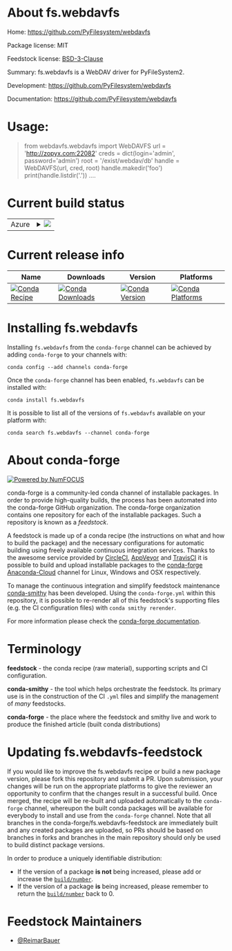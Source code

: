 About fs.webdavfs
=================

Home: https://github.com/PyFilesystem/webdavfs

Package license: MIT

Feedstock license: [BSD-3-Clause](https://github.com/conda-forge/fs.webdavfs-feedstock/blob/master/LICENSE.txt)

Summary: fs.webdavfs is a WebDAV driver for PyFileSystem2.

Development: https://github.com/PyFilesystem/webdavfs

Documentation: https://github.com/PyFilesystem/webdavfs


Usage:
======

> from webdavfs.webdavfs import WebDAVFS
> url = 'http://zopyx.com:22082'
> creds = dict(login='admin', password='admin')
> root = '/exist/webdav/db'
> handle = WebDAVFS(url, cred, root)
> handle.makedir('foo')
> print(handle.listdir('.'))
....


Current build status
====================


<table>
    
  <tr>
    <td>Azure</td>
    <td>
      <details>
        <summary>
          <a href="https://dev.azure.com/conda-forge/feedstock-builds/_build/latest?definitionId=337&branchName=master">
            <img src="https://dev.azure.com/conda-forge/feedstock-builds/_apis/build/status/fs.webdavfs-feedstock?branchName=master">
          </a>
        </summary>
        <table>
          <thead><tr><th>Variant</th><th>Status</th></tr></thead>
          <tbody><tr>
              <td>linux_64_python3.6.____cpython</td>
              <td>
                <a href="https://dev.azure.com/conda-forge/feedstock-builds/_build/latest?definitionId=337&branchName=master">
                  <img src="https://dev.azure.com/conda-forge/feedstock-builds/_apis/build/status/fs.webdavfs-feedstock?branchName=master&jobName=linux&configuration=linux_64_python3.6.____cpython" alt="variant">
                </a>
              </td>
            </tr><tr>
              <td>linux_64_python3.7.____cpython</td>
              <td>
                <a href="https://dev.azure.com/conda-forge/feedstock-builds/_build/latest?definitionId=337&branchName=master">
                  <img src="https://dev.azure.com/conda-forge/feedstock-builds/_apis/build/status/fs.webdavfs-feedstock?branchName=master&jobName=linux&configuration=linux_64_python3.7.____cpython" alt="variant">
                </a>
              </td>
            </tr><tr>
              <td>linux_64_python3.8.____cpython</td>
              <td>
                <a href="https://dev.azure.com/conda-forge/feedstock-builds/_build/latest?definitionId=337&branchName=master">
                  <img src="https://dev.azure.com/conda-forge/feedstock-builds/_apis/build/status/fs.webdavfs-feedstock?branchName=master&jobName=linux&configuration=linux_64_python3.8.____cpython" alt="variant">
                </a>
              </td>
            </tr><tr>
              <td>linux_64_python3.9.____cpython</td>
              <td>
                <a href="https://dev.azure.com/conda-forge/feedstock-builds/_build/latest?definitionId=337&branchName=master">
                  <img src="https://dev.azure.com/conda-forge/feedstock-builds/_apis/build/status/fs.webdavfs-feedstock?branchName=master&jobName=linux&configuration=linux_64_python3.9.____cpython" alt="variant">
                </a>
              </td>
            </tr><tr>
              <td>osx_64_python3.6.____cpython</td>
              <td>
                <a href="https://dev.azure.com/conda-forge/feedstock-builds/_build/latest?definitionId=337&branchName=master">
                  <img src="https://dev.azure.com/conda-forge/feedstock-builds/_apis/build/status/fs.webdavfs-feedstock?branchName=master&jobName=osx&configuration=osx_64_python3.6.____cpython" alt="variant">
                </a>
              </td>
            </tr><tr>
              <td>osx_64_python3.7.____cpython</td>
              <td>
                <a href="https://dev.azure.com/conda-forge/feedstock-builds/_build/latest?definitionId=337&branchName=master">
                  <img src="https://dev.azure.com/conda-forge/feedstock-builds/_apis/build/status/fs.webdavfs-feedstock?branchName=master&jobName=osx&configuration=osx_64_python3.7.____cpython" alt="variant">
                </a>
              </td>
            </tr><tr>
              <td>osx_64_python3.8.____cpython</td>
              <td>
                <a href="https://dev.azure.com/conda-forge/feedstock-builds/_build/latest?definitionId=337&branchName=master">
                  <img src="https://dev.azure.com/conda-forge/feedstock-builds/_apis/build/status/fs.webdavfs-feedstock?branchName=master&jobName=osx&configuration=osx_64_python3.8.____cpython" alt="variant">
                </a>
              </td>
            </tr><tr>
              <td>osx_64_python3.9.____cpython</td>
              <td>
                <a href="https://dev.azure.com/conda-forge/feedstock-builds/_build/latest?definitionId=337&branchName=master">
                  <img src="https://dev.azure.com/conda-forge/feedstock-builds/_apis/build/status/fs.webdavfs-feedstock?branchName=master&jobName=osx&configuration=osx_64_python3.9.____cpython" alt="variant">
                </a>
              </td>
            </tr><tr>
              <td>win_64_python3.6.____cpython</td>
              <td>
                <a href="https://dev.azure.com/conda-forge/feedstock-builds/_build/latest?definitionId=337&branchName=master">
                  <img src="https://dev.azure.com/conda-forge/feedstock-builds/_apis/build/status/fs.webdavfs-feedstock?branchName=master&jobName=win&configuration=win_64_python3.6.____cpython" alt="variant">
                </a>
              </td>
            </tr><tr>
              <td>win_64_python3.7.____cpython</td>
              <td>
                <a href="https://dev.azure.com/conda-forge/feedstock-builds/_build/latest?definitionId=337&branchName=master">
                  <img src="https://dev.azure.com/conda-forge/feedstock-builds/_apis/build/status/fs.webdavfs-feedstock?branchName=master&jobName=win&configuration=win_64_python3.7.____cpython" alt="variant">
                </a>
              </td>
            </tr><tr>
              <td>win_64_python3.8.____cpython</td>
              <td>
                <a href="https://dev.azure.com/conda-forge/feedstock-builds/_build/latest?definitionId=337&branchName=master">
                  <img src="https://dev.azure.com/conda-forge/feedstock-builds/_apis/build/status/fs.webdavfs-feedstock?branchName=master&jobName=win&configuration=win_64_python3.8.____cpython" alt="variant">
                </a>
              </td>
            </tr><tr>
              <td>win_64_python3.9.____cpython</td>
              <td>
                <a href="https://dev.azure.com/conda-forge/feedstock-builds/_build/latest?definitionId=337&branchName=master">
                  <img src="https://dev.azure.com/conda-forge/feedstock-builds/_apis/build/status/fs.webdavfs-feedstock?branchName=master&jobName=win&configuration=win_64_python3.9.____cpython" alt="variant">
                </a>
              </td>
            </tr>
          </tbody>
        </table>
      </details>
    </td>
  </tr>
</table>

Current release info
====================

| Name | Downloads | Version | Platforms |
| --- | --- | --- | --- |
| [![Conda Recipe](https://img.shields.io/badge/recipe-fs.webdavfs-green.svg)](https://anaconda.org/conda-forge/fs.webdavfs) | [![Conda Downloads](https://img.shields.io/conda/dn/conda-forge/fs.webdavfs.svg)](https://anaconda.org/conda-forge/fs.webdavfs) | [![Conda Version](https://img.shields.io/conda/vn/conda-forge/fs.webdavfs.svg)](https://anaconda.org/conda-forge/fs.webdavfs) | [![Conda Platforms](https://img.shields.io/conda/pn/conda-forge/fs.webdavfs.svg)](https://anaconda.org/conda-forge/fs.webdavfs) |

Installing fs.webdavfs
======================

Installing `fs.webdavfs` from the `conda-forge` channel can be achieved by adding `conda-forge` to your channels with:

```
conda config --add channels conda-forge
```

Once the `conda-forge` channel has been enabled, `fs.webdavfs` can be installed with:

```
conda install fs.webdavfs
```

It is possible to list all of the versions of `fs.webdavfs` available on your platform with:

```
conda search fs.webdavfs --channel conda-forge
```


About conda-forge
=================

[![Powered by NumFOCUS](https://img.shields.io/badge/powered%20by-NumFOCUS-orange.svg?style=flat&colorA=E1523D&colorB=007D8A)](http://numfocus.org)

conda-forge is a community-led conda channel of installable packages.
In order to provide high-quality builds, the process has been automated into the
conda-forge GitHub organization. The conda-forge organization contains one repository
for each of the installable packages. Such a repository is known as a *feedstock*.

A feedstock is made up of a conda recipe (the instructions on what and how to build
the package) and the necessary configurations for automatic building using freely
available continuous integration services. Thanks to the awesome service provided by
[CircleCI](https://circleci.com/), [AppVeyor](https://www.appveyor.com/)
and [TravisCI](https://travis-ci.com/) it is possible to build and upload installable
packages to the [conda-forge](https://anaconda.org/conda-forge)
[Anaconda-Cloud](https://anaconda.org/) channel for Linux, Windows and OSX respectively.

To manage the continuous integration and simplify feedstock maintenance
[conda-smithy](https://github.com/conda-forge/conda-smithy) has been developed.
Using the ``conda-forge.yml`` within this repository, it is possible to re-render all of
this feedstock's supporting files (e.g. the CI configuration files) with ``conda smithy rerender``.

For more information please check the [conda-forge documentation](https://conda-forge.org/docs/).

Terminology
===========

**feedstock** - the conda recipe (raw material), supporting scripts and CI configuration.

**conda-smithy** - the tool which helps orchestrate the feedstock.
                   Its primary use is in the construction of the CI ``.yml`` files
                   and simplify the management of *many* feedstocks.

**conda-forge** - the place where the feedstock and smithy live and work to
                  produce the finished article (built conda distributions)


Updating fs.webdavfs-feedstock
==============================

If you would like to improve the fs.webdavfs recipe or build a new
package version, please fork this repository and submit a PR. Upon submission,
your changes will be run on the appropriate platforms to give the reviewer an
opportunity to confirm that the changes result in a successful build. Once
merged, the recipe will be re-built and uploaded automatically to the
`conda-forge` channel, whereupon the built conda packages will be available for
everybody to install and use from the `conda-forge` channel.
Note that all branches in the conda-forge/fs.webdavfs-feedstock are
immediately built and any created packages are uploaded, so PRs should be based
on branches in forks and branches in the main repository should only be used to
build distinct package versions.

In order to produce a uniquely identifiable distribution:
 * If the version of a package **is not** being increased, please add or increase
   the [``build/number``](https://docs.conda.io/projects/conda-build/en/latest/resources/define-metadata.html#build-number-and-string).
 * If the version of a package **is** being increased, please remember to return
   the [``build/number``](https://docs.conda.io/projects/conda-build/en/latest/resources/define-metadata.html#build-number-and-string)
   back to 0.

Feedstock Maintainers
=====================

* [@ReimarBauer](https://github.com/ReimarBauer/)

